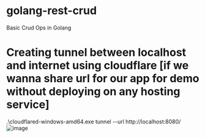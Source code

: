 # golang-rest-crud
Basic Crud Ops in Golang

# Creating tunnel between localhost and internet using cloudflare [if we wanna share url for our app for demo without deploying on any hosting service]
.\cloudflared-windows-amd64.exe tunnel --url http://localhost:8080/ 
![image](https://user-images.githubusercontent.com/67869038/138584690-cdad6db4-2912-4193-9ec6-dd2496df82d4.png)
